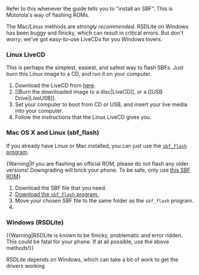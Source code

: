 Refer to this whenever the guide tells you to "install an SBF". This is Motorola's way of flashing ROMs.

The Mac/Linux methods are *strongly recommended*. RSDLite on Windows has been buggy and finicky, which can result in critical errors. But don't worry; we've got easy-to-use LiveCDs for you Windows lovers.

### Linux LiveCD

This is perhaps the simplest, easiest, and safest way to flash SBFs. Just burn this Linux image to a CD, and run it on your computer. 

1. Download the LiveCD from [here]().
2. [[Burn the downloaded image to a disc|LiveCD]], or a [[USB Drive|LiveUSB]].
3. Set your computer to boot from CD or USB, and insert your live media into your computer.
4. Follow the instructions that the Linux LiveCD gives you.

### Mac OS X and Linux (sbf_flash)

If you already have Linux or Mac installed, you can just use the [`sbf_flash` program](http://blog.opticaldelusion.org/2011/02/sbfflash-updates.html).

{Warning|If you are flashing an official ROM, please do not flash any older versions! Downgrading will brick your phone. To be safe, only use [this SBF ROM](https://sites.google.com/site/motosbf/droid-2-sbf-files)}

1. Download the SBF file that you need.
2. [Download the `sbf_flash` program.](http://dl.opticaldelusion.org/sbf_flash)
3. Move your chosen SBF file to the same folder as the `sbf_flash` program.
4. 

### Windows (RSDLite)

{{Warning|RSDLite is known to be finicky, problematic and error ridden. This could be fatal for your phone. If at all possible, use the above methods!}}

RSDLite depends on Windows, which can take a bit of work to get the drivers working
